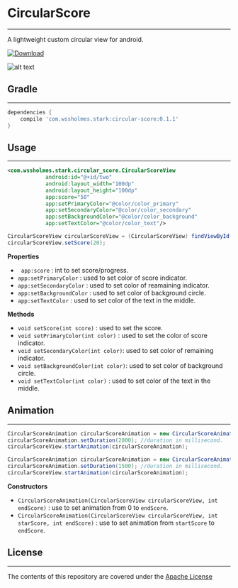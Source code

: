 # CircularScore
-----
A lightweight custom circular view for android.

[ ![Download](https://api.bintray.com/packages/wssholmes/circular-score/circular-score/images/download.svg) ](https://bintray.com/wssholmes/circular-score/circular-score/_latestVersion)

![alt text](https://media.giphy.com/media/m0zv8ji3eATEk/giphy.gif "Example app screenshot")


## Gradle
-----

```gradle
dependencies {
    compile 'com.wssholmes.stark:circular-score:0.1.1'
}
````

## Usage
---
```xml
<com.wssholmes.stark.circular_score.CircularScoreView
            android:id="@+id/two"
            android:layout_width="100dp"
            android:layout_height="100dp"
            app:score="50"
            app:setPrimaryColor="@color/color_primary"
            app:setSecondaryColor="@color/color_secondary"
            app:setBackgroundColor="@color/color_background"
            app:setTextColor="@color/color_text"/>
```

```java
CircularScoreView circularScoreView = (CircularScoreView) findViewById(R.id.score_view);
circularScoreView.setScore(20);
```

**Properties**
- ` app:score` : int to set score/progress.
- `app:setPrimaryColor` : used to set color of score indicator.
- `app:setSecondaryColor` : used to set color of reamaining indicator.
- `app:setBackgroundColor` : used to set color of background circle.
- `app:setTextColor` : used to set color of the text in the middle.

**Methods**
- `void setScore(int score)` : used to set the score.
- `void setPrimaryColor(int color)` : used to set the color of score indicator.
- `void setSecondaryColor(int color)`: used to set color of remaining indicator.
- `void setBackgroundColor(int color)`: used to set color of background circle.
- `void setTextColor(int color)` : used to set color of the text in the middle.

## Animation
----
```java
CircularScoreAnimation circularScoreAnimation = new CircularScoreAnimation(circularScoreView, 25);
circularScoreAnimation.setDuration(2000); //duration in millisecond.
circularScoreView.startAnimation(circularScoreAnimation);
```

```java
CircularScoreAnimation circularScoreAnimation = new CircularScoreAnimation(circularScoreView, 25, 75);
circularScoreAnimation.setDuration(1500); //duration in millisecond.
circularScoreView.startAnimation(circularScoreAnimation);
```

**Constructors**
- `CircularScoreAnimation(CircularScoreView circularScoreView, int endScore)` : use to set animation from 0 to `endScore`.
- `CircularScoreAnimation(CircularScoreView circularScoreView, int starScore, int endScore)` : use to set animation from `startScore` to `endScore`.


## License
----
The contents of this repository are covered under the [Apache License](https://github.com/wssholmes/CircularScore/blob/master/LICENSE)






